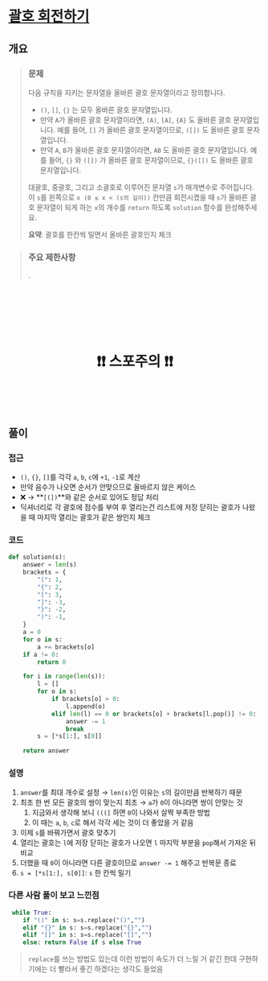 # [괄호 회전하기](https://school.programmers.co.kr/learn/courses/30/lessons/76502)

## 개요
> ### 문제
> 다음 규칙을 지키는 문자열을 올바른 괄호 문자열이라고 정의합니다.
>
> - `()`, `[]`, `{}` 는 모두 올바른 괄호 문자열입니다.
> - 만약 `A`가 올바른 괄호 문자열이라면, `(A)`, `[A]`, `{A}` 도 올바른 괄호 문자열입니다. 예를 들어, `[]` 가 올바른 괄호 문자열이므로, `([])` 도 올바른 괄호 문자열입니다.
> - 만약 `A`, `B`가 올바른 괄호 문자열이라면, `AB` 도 올바른 괄호 문자열입니다. 예를 들어, `{}` 와 `([])` 가 올바른 괄호 문자열이므로, `{}([])` 도 올바른 괄호 문자열입니다.
> 
> 대괄호, 중괄호, 그리고 소괄호로 이루어진 문자열 `s`가 매개변수로 주어집니다. 이 `s`를 왼쪽으로 `x (0 ≤ x < (s의 길이))` 칸만큼 회전시켰을 때 `s`가 올바른 괄호 문자열이 되게 하는 `x`의 개수를 `return` 하도록 `solution` 함수를 완성해주세요.
>
> **요약**: 괄호를 한칸씩 밀면서 올바른 괄호인지 체크

> ### 주요 제한사항
> .

<h1 align="center"><br><br><br>❗️❗️ 스포주의 ❗️❗️<br><br><br></h1>

## 풀이
### 접근
- `()`, `{}`, `[]`를 각각 `a`, `b`, `c`에 `+1`, `-1`로 계산
- 만약 음수가 나오면 순서가 안맞으므로 올바르지 않은 케이스
- ❌ $\to$ **`[(])`**와 같은 순서로 있어도 정답 처리
- 딕셔너리로 각 괄호에 점수를 부여 후 열리는건 리스트에 저장 닫히는 괄호가 나왔을 때 마지막 열리는 괄호가 같은 쌍인지 체크

### 코드
```python
def solution(s):
    answer = len(s)
    brackets = {
        "(": 1,
        "{": 2,
        "[": 3,
        "]": -3,
        "}": -2,
        ")": -1,
    }
    a = 0
    for o in s:
        a += brackets[o]
    if a != 0:
        return 0

    for i in range(len(s)):
        l = []
        for o in s:
            if brackets[o] > 0:
                l.append(o)
            elif len(l) == 0 or brackets[o] + brackets[l.pop()] != 0:
                answer -= 1
                break
        s = [*s[1:], s[0]]

    return answer
```

### 설명
1. `answer`를 최대 개수로 설정 $\to$ `len(s)`인 이유는 `s`의 길이만큼 반복하기 때문
2. 최초 한 번 모든 괄호의 쌍이 맞는지 최초 $\to$ `a`가 `0`이 아니라면 쌍이 안맞는 것
   1. 지금와서 생각해 보니 `(((]` 하면 `0`이 나와서 살짝 부족한 방법
   2. 이 때는 `a`, `b`, `c`로 해서 각각 세는 것이 더 좋았을 거 같음
3. 이제 `s`를 바꿔가면서 괄호 맞추기
4. 열리는 괄호는 `l`에 저장 닫히는 괄호가 나오면 `l` 마지막 부분을 `pop`해서 가져온 뒤 비교
5. 더했을 때 `0`이 아니라면 다른 괄호이므로 `answer -= 1` 해주고 반복문 종료
6. `s = [*s[1:], s[0]]`: `s` 한 칸씩 밀기

### 다른 사람 풀이 보고 느낀점
```python
 while True:
    if "()" in s: s=s.replace("()","")
    elif "{}" in s: s=s.replace("{}","")
    elif "[]" in s: s=s.replace("[]","")
    else: return False if s else True       
```
> `replace`를 쓰는 방법도 있는데 이런 방법이 속도가 더 느릴 거 같긴 한데 구현하기에는 더 빨라서 좋긴 하겠다는 생각도 들었음  
